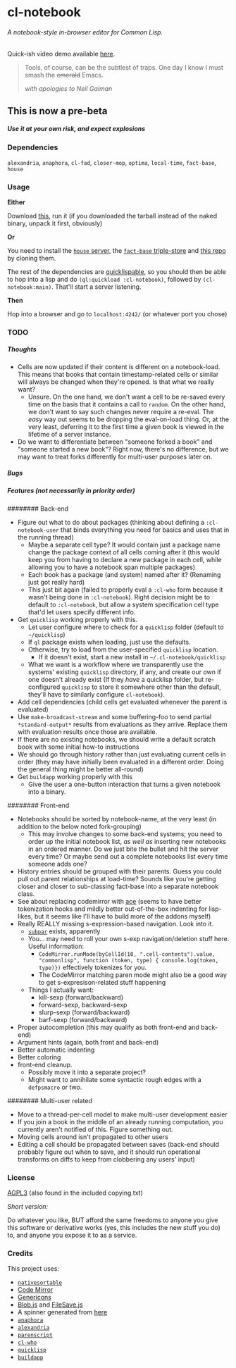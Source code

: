 # cl-notebook
###### A notebook-style in-browser editor for Common Lisp.

Quick-ish video demo available [here](https://vimeo.com/97623064).

> Tools, of course, can be the subtlest of traps.
> One day I know I must smash the ~~emerald~~ Emacs.
>
> *with apologies to Neil Gaiman*

## This is now a pre-beta
##### Use it at your own risk, and expect explosions

### Dependencies

`alexandria`, `anaphora`, `cl-fad`, `closer-mop`, `optima`, `local-time`, `fact-base`, `house`

### Usage

**Either**

Download [this](http://173.255.226.138/cl-notebook-binaries/), run it (if you downloaded the tarball instead of the naked binary, unpack it first, obviously)

**Or**

You need to install the [`house` server](https://github.com/Inaimathi/house), the [`fact-base` triple-store](https://github.com/Inaimathi/fact-base) and [this repo](https://github.com/Inaimathi/cl-notebook) by cloning them.

The rest of the dependencies are [quicklispable](http://www.quicklisp.org/beta/), so you should then be able to hop into a lisp and do `(ql:quickload :cl-notebook)`, followed by `(cl-notebook:main)`. That'll start a server listening.

**Then**

Hop into a browser and go to `localhost:4242/` (or whatever port you chose)

### TODO
##### Thoughts
- Cells are now updated if their content is different on a notebook-load. This means that books that contain timestamp-related cells or similar will always be changed when they're opened. Is that what we really want?
	- Unsure. On the one hand, we don't want a cell to be re-saved every time on the basis that it contains a call to `random`. On the other hand, we don't want to say such changes never require a re-eval. The _easy_ way out seems to be dropping the eval-on-load thing. Or, at the very least, deferring it to the first time a given book is viewed in the lifetime of a server instance.
- Do we want to differentiate between "someone forked a book" and "someone started a new book"? Right now, there's no difference, but we may want to treat forks differently for multi-user purposes later on.

##### Bugs

##### Features (not necessarily in priority order)
######## Back-end
- Figure out what to do about packages (thinking about defining a `:cl-notebook-user` that binds everything you need for basics and uses that in the running thread)
	- Maybe a separate cell type? It would contain just a package name change the package context of all cells coming after it (this would keep you from having to declare a new package in each cell, while allowing you to have a notebook span multiple packages)
	- Each book has a package (and system) named after it? (Renaming just got really hard)
	- This just bit again (failed to properly eval a `:cl-who` form because it wasn't being done in `:cl-notebook`). Right decision might be to default to `:cl-notebook`, but allow a system specification cell type that'd let users specify different info.
- Get `quicklisp` working properly with this.
	- Let user configure where to check for a `quicklisp` folder (default to `~/quicklisp`)
	- If `ql` package exists when loading, just use the defaults.
	- Otherwise, try to load from the user-specified `quicklisp` location.
		- If it doesn't exist, start a new install in `~/.cl-notebook/quicklisp`
	- What we want is a workflow where we transparently use the systems' existing `quicklisp` directory, if any, and create our own if one doesn't already exist (If they *have* a quicklisp folder, but re-configured `quicklisp` to store it somewhere other than the default, they'll have to similarly configure `cl-notebook`).
- Add cell dependencies (child cells get evaluated whenever the parent is evaluated)
- Use `make-broadcast-stream` and some buffering-foo to send partial `*standard-output*` results from evaluations as they arrive. Replace them with evaluation results once those are available.
- If there are no existing notebooks, we should write a default scratch book with some initial how-to instructions
- We should go through history rather than just evaluating current cells in order (they may have initially been evaluated in a different order. Doing the general thing might be better all-round)
- Get `buildapp` working properly with this
	- Give the user a one-button interaction that turns a given notebook into a binary.

######## Front-end
- Notebooks should be sorted by notebook-name, at the very least (in addition to the below noted fork-grouping)
	- This may involve changes to some back-end systems; you need to order up the initial notebook list, _as well as_ inserting new notebooks in an ordered manner. Do we just bite the bullet and hit the server every time? Or maybe send out a complete notebooks list every time someone adds one?
- History entries should be grouped with their parents. Guess you could pull out parent relationships at load-time? Sounds like you're getting closer and closer to sub-classing fact-base into a separate notebook class.
- See about replacing codemirror with [ace](http://ace.c9.io/#nav=about) (seems to have better tokenization hooks and mildly better out-of-the-box indenting for lisp-likes, but it seems like I'll have to build more of the addons myself)
- Really REALLY missing s-expression-based navigation. Look into it.
	- [`subpar`](https://github.com/achengs/subpar) exists, apparently
	- You... may need to roll your own s-exp navigation/deletion stuff here. Useful information:
		- `CodeMirror.runMode(byCellId(10, ".cell-contents").value, "commonlisp", function (token, type) { console.log(token, type)})` effectively tokenizes for you.
		- The CodeMirror matching paren mode might also be a good way to get s-expresison-related stuff happening
	- Things I actually want:
		- kill-sexp (forward/backward)
		- forward-sexp, backward-sexp
		- slurp-sexp (forward/backward)
		- barf-sexp (forward/backward)
- Proper autocompletion (this may qualify as both front-end and back-end)
- Argument hints (again, both front and back-end)
- Better automatic indenting
- Better coloring
- front-end cleanup.
	- Possibly move it into a separate project?
	- Might want to annihilate some syntactic rough edges with a `defpsmacro` or two.

######## Multi-user related
- Move to a thread-per-cell model to make multi-user development easier
- If you join a book in the middle of an already running computation, you currently aren't notified of this. Figure something out.
- Moving cells around isn't propagated to other users
- Editing a cell should be propagated between saves (back-end should probably figure out when to save, and it should run operational transforms on diffs to keep from clobbering any users' input)

### License

[AGPL3](https://www.gnu.org/licenses/agpl-3.0.html) (also found in the included copying.txt)

*Short version:*

Do whatever you like, BUT afford the same freedoms to anyone you give this software or derivative works (yes, this includes the new stuff you do) to, and anyone you expose it to as a service.

### Credits

This project uses:
- [`nativesortable`](https://github.com/bgrins/nativesortable)
- [Code Mirror](http://codemirror.net/)
- [Genericons](http://genericons.com/)
- [Blob.js](https://github.com/eligrey/Blob.js) and [FileSave.js](https://github.com/eligrey/FileSaver.js)
- A spinner generated from [here](http://preloaders.net/en/letters_numbers_words)
- [`anaphora`](http://www.cliki.net/anaphora)
- [`alexandria`](http://common-lisp.net/project/alexandria/)
- [`parenscript`](http://common-lisp.net/project/parenscript/)
- [`cl-who`](http://weitz.de/cl-who/)
- [`quicklisp`](http://www.quicklisp.org/beta/)
- [`buildapp`](http://www.xach.com/lisp/buildapp/)
